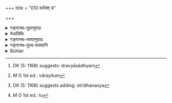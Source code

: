 +++
title = "010 वर्तयंश् च"

+++

<details><summary>गङ्गानथ-मूलानुवादः</summary>

‘Living by gleanings and pickings, intent upon the performance of Agnihotra, one should constantly offer only those Iṣṭi-sacrificer that pertain to the moonless and full-moon days and to the solstices.—(10);
</details>

<details><summary>मेधातिथिः</summary>

पर्व चायनान्तश् च तयोर् भवाः **पार्वायणान्तीयाः** । स्वार्थिकम् अणं कृत्वा "वृद्धाच् छः" (पाण् ४.२.११४) कर्तव्यः । पर्वेष्टिर् दर्शपूर्णमासौ, अयनान्ते च यज्ञ आग्रयणाख्यः । केवलग्रहणात् काम्या इष्टयो निषिध्यन्ते । वैश्वदेवहोमबलिहरणे ऽपि तस्य नान्व्हं भवतः । न हि तस्य सर्वदा तावद् धनं भवति । अतः केवलग्रहणान् महायज्ञनिवृत्तिः ।

- <u>ननु</u> चाग्निहोत्रम् अपि तत् तस्य नैव भवति । तद् अपि द्रव्यसाध्यम्[^४०] एव । 


[^४०]:
     DK (5: 1168) suggests: dravyāsādhyam

- <u>पक्षहोमान्</u> होष्यति । 

- <u>भार्याभरणं</u> कथम् इति चेत्,

- <u>सापि</u> ताम् वृत्तिम् आश्रयिष्यति । यदा च भार्या व्रतम् एतद् धारयितुम्[^४१] अशक्ता, तदा भर्तुर् अपि नास्त्य् अधिकारः । 


[^४१]:
     M G 1st ed.: vārayitum

- <u>अथ</u> चान्द्रायणादिषु प्रवृत्तस्य कथं भार्याया जीवनम् इति चेत्, 

- <u>अचोद्यम्</u> एतद् विद्यमानत्वात्,[^४२] अतिथ्यादिशिष्टम् अशिष्यत इति ।


[^४२]:
     DK (5: 1168) suggests adding: strīdhanasya

- <u>ननु</u>[^४३] वैश्वदेवहोमाभावात् विद्यमाने ऽपि स्त्रीधने न भोजनं युक्तम्, उभयोर् विघसाशित्वविधानात् । अतः स्त्रीधनेन वैश्वदेवं करिष्यति, धर्मकार्ये ऽनुज्ञानात् स्त्रीधनग्रहणस्य ।


[^४३]:
     M G 1st ed.: tu

- <u>नैवम्</u> । तस्याम् अवस्थायाम् अग्निहोत्रमात्रं धर्मः, न वैश्वदेवहोमः । भवतु वा । यस्यास् तर्हि धनं नास्ति कथं जीवतु । 

- तस्माद् यस्यासमर्था भार्या नासौ शिलोञ्छवृत्ताव् अधिक्रियते । 

- **वर्तयन्न्** आत्मानं जीवयन् ॥ ४.१० ॥
</details>

<details><summary>गङ्गानथ-भाष्यानुवादः</summary>

The term ‘*pārvāyaṇāntīyāḥ*’ is to be expound as ‘those pertaining to the *Parvas* and the *Ayanāntas*;’—the term being formed with the reflexive ‘aṇ’ and the correlative ‘*cha*’ (according to Pāṇini, 4.2.114).

‘Iṣṭi-sacritices pertaining to the *Parvas* (the moonless and the full-moon days) are the *Darśa-pūrṇamāsa* sacrifices; and that ‘pertaining to the solstices’ is the sacrifice called the ‘*Agrayaṇa*.’

The adding of ‘*only*’ precludes the voluntary sacrifices that are performed with special ends in view. For the man here referred to, the offering of the *Vaiśvadeva oblations* and the making of *Bali*
-offerings are not necessary every day; because he does not possess the
requisite amount of wealth. Hence the term ‘*only*’ precludes all the more elaborate sacrifices.

“For that same reason, the *Agnihotra* also would not be possible for the man; as wealth is needed for that also.”

Yes; but he could offer the fortnightly oblations.

“How would such a man maintain his wife?”

She also will have recourse to the same means of living (*i.e*., picking and gleaning). In the event of the wife being disabled and unable to carry on this method of livelihood, the husband would not be entitled to the performance of the *Agnihotra* (or to the livelihood by pickings and gleanings).

“How would the wife, in such cases, manage to live, when the man would be keeping the *Cāndrāyaṇa* and such other fasts and observances?”

There is no room for this question, in face of the direction that ‘the wife shall eat what is left by the guest and others.’

“In the event of the man not being able to offer the *Vaiśvadeva*
-offerings, the wife could not live upon her own private property; as it
has been laid down that both husband and wife shall live upon ‘remnants,’ Hence, the man shall make the *Vaiśvadeva* -offerings with the help of his wife’s property; specially, as the use of the wife’s property for religious purposes has been sanctioned by the scriptures.”

It is not so; under the circumstances mentioned, it is the *Agnihotra*, and not the *Vaiśvadeva* -offering, that is religiously binding.

Or, even granting what you say. How would that woman live who has no private property of her own?

From all this it follows that the man, whose wife is disabled, is not entitled to have recourse to the ‘picking and gleaning’ method of livelihood.

‘*Living*’—maintaining himself.—(10)
</details>

<details><summary>गङ्गानथ-तुल्य-वाक्यानि</summary>

*Laghu-Viṣṇu* (2.27.29).—‘Whatever means of Dharma have been laid down
in the Śruti and in the Smṛti,—every one of these should be carried out
in practice by one living in the house; otherwise he becomes open to
censure.’
</details>

<details><summary>Bühler</summary>

010	He who maintains himself by picking up grains and ears of corn, must be always intent on (the performance of) the Agnihotra, and constantly offer those Ishtis only, which are prescribed for the days of the conjunction and opposition (of the moon), and for the solstices.
</details>
